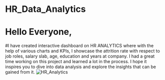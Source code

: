 # HR_Data_Analytics
# Hello Everyone,

#I have created interactive dashboard on HR ANALYTICS where with the help of various charts and KPIs, I showcase the attrition rate with respect to job roles, salary slab, age, education and years at company.
I had a great time working on this project and learned a lot in the process. I hope it inspires you to dive into data analysis and explore the insights that can be gained from it.
![HR_Analytics](https://user-images.githubusercontent.com/108218856/233935099-1600b5d7-43ff-412d-bfca-cd6342888d39.PNG)
